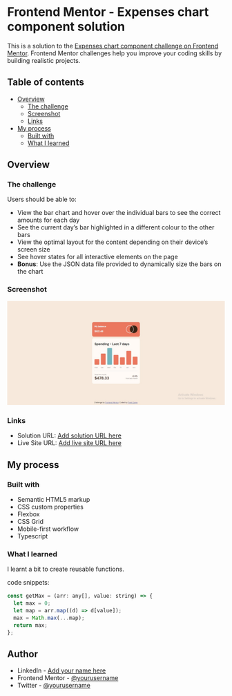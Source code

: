 # Frontend Mentor - Expenses chart component solution

This is a solution to the [Expenses chart component challenge on Frontend Mentor](https://www.frontendmentor.io/challenges/expenses-chart-component-e7yJBUdjwt). Frontend Mentor challenges help you improve your coding skills by building realistic projects. 

## Table of contents

- [Overview](#overview)
  - [The challenge](#the-challenge)
  - [Screenshot](#screenshot)
  - [Links](#links)
- [My process](#my-process)
  - [Built with](#built-with)
  - [What I learned](#what-i-learned)

## Overview

### The challenge

Users should be able to:

- View the bar chart and hover over the individual bars to see the correct amounts for each day
- See the current day’s bar highlighted in a different colour to the other bars
- View the optimal layout for the content depending on their device’s screen size
- See hover states for all interactive elements on the page
- **Bonus**: Use the JSON data file provided to dynamically size the bars on the chart

### Screenshot

![](./dist/images/ecc.jpg)
### Links

- Solution URL: [Add solution URL here](https://www.frontendmentor.io/solutions/expenses-chart-component-solution-using-typescript-xQliehG9-i)
- Live Site URL: [Add live site URL here](https://expenses-chart-component-beryl.vercel.app/)

## My process

### Built with

- Semantic HTML5 markup
- CSS custom properties
- Flexbox
- CSS Grid
- Mobile-first workflow
- Typescript

### What I learned

I learnt a bit to create reusable functions.

code snippets:
```js
const getMax = (arr: any[], value: string) => {
  let max = 0;
  let map = arr.map((d) => d[value]);
  max = Math.max(...map);
  return max;
};
```

## Author

- LinkedIn - [Add your name here](https://www.linkedin.com/in/frank-ezene-454679171/)
- Frontend Mentor - [@yourusername](https://www.frontendmentor.io/profile/frank1003A)
- Twitter - [@yourusername](https://twitter.com/FrankEzene)

